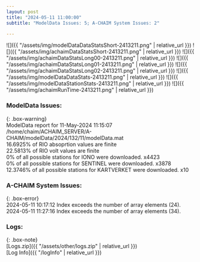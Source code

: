 ```yaml
---
layout: post
title: "2024-05-11 11:00:00"
subtitle: "ModelData Issues: 5; A-CHAIM System Issues: 2"

---
```


![]({{ "/assets/img/modelDataDataStatsShort-2413211.png" | relative_url }})
![]({{ "/assets/img/achaimDataStatsShort-2413211.png" | relative_url }})
![]({{ "/assets/img/achaimDataStatsLong00-2413211.png" | relative_url }})
![]({{ "/assets/img/achaimDataStatsLong01-2413211.png" | relative_url }})
![]({{ "/assets/img/achaimDataStatsLong02-2413211.png" | relative_url }})
![]({{ "/assets/img/modelDataDataStats-2413211.png" | relative_url }})
![]({{ "/assets/img/modelDataStationStats-2413211.png" | relative_url }})
![]({{ "/assets/img/achaimRunTime-2413211.png" | relative_url }})


### ModelData Issues:  
  
{: .box-warning}  
 ModelData report for 11-May-2024 11:15:07   
 /home/chaim/ACHAIM_SERVER/A-CHAIM/modelData/2024/132/11/modelData.mat   
 16.6925% of RIO absoprtion values are finite   
 22.5813% of RIO volt values are finite   
 0% of all possible stations for IONO were downloaded. x4423   
 0% of all possible stations for SENTINEL were downloaded. x3878   
 12.3746% of all possible stations for KARTVERKET were downloaded. x10   
  
### A-CHAIM System Issues:  
  
{: .box-error}  
2024-05-11 10:17:12 Index exceeds the number of array elements (24).  
2024-05-11 11:27:16 Index exceeds the number of array elements (34).  

### Logs:  
  
{: .box-note}  
[Logs.zip]({{ "/assets/other/logs.zip" | relative_url }})  
[Log Info]({{ "/logInfo" | relative_url }})  
